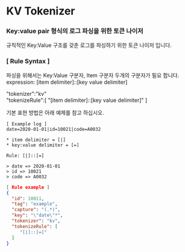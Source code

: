 # KV Tokenizer

### Key:value pair 형식의 로그 파싱을 위한 토큰 나이저&#x20;

규칙적인 Key:Value 구조를 갖춘 로그를 파싱하기 위한 토큰 나이저 입니다.&#x20;

### \[ Rule Syntax ]

파싱을 위해서는 Key:Value 구분자, Item 구분자 두개의 구분자가 필요 합니다.\
expression: \[item delimiter]::\[key value delimiter]

"tokenizer":"kv"\
"tokenizeRule":\[ "\[item delimiter]::\[key value delimiter]" ]



기본 표현 방법은 아래 예제를 참고 하십시오.

```
[ Example log ]
date=2020-01-01|id=10021|code=A0032

* item delimiter = [|]
* key:value delimiter = [=]

Rule: [|]::[=]

> date => 2020-01-01
> id => 10021
> code => A0032

```

```json
[ Rule example ]
{
  "id": 10011,
  "tag": "example",
  "capture": "(.*)",
  "key": "\"date\"*",
  "tokenizer": "kv",
  "tokenizeRule": [ 
     "[|]::[=]"
  ]
}
```
